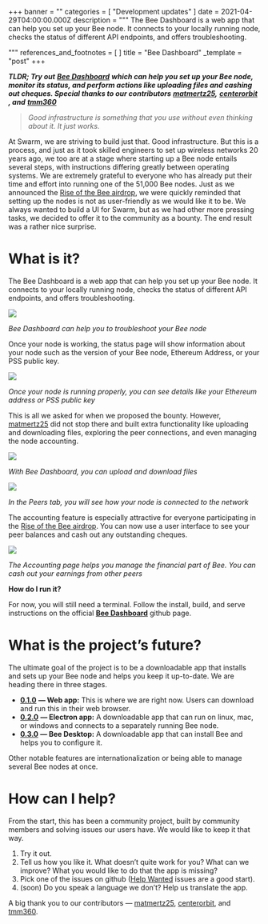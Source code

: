 +++
banner = ""
categories = [ "Development updates" ]
date = 2021-04-29T04:00:00.000Z
description = """
The Bee Dashboard is a web app that can help you set up your Bee node. It connects to your locally running node, checks the status of different API endpoints, and offers troubleshooting.

"""
references_and_footnotes = [ ]
title = "Bee Dashboard"
_template = "post"
+++


**_TLDR; Try out_** [**_Bee Dashboard_**](https://github.com/ethersphere/bee-dashboard) **_which can help you set up your Bee node, monitor its status, and perform actions like uploading files and cashing out cheques. Special thanks to our contributors_** [**_matmertz25_**](https://github.com/matmertz25)**_,_** [**_centerorbit_**](https://github.com/centerorbit) **_, and_** [**_tmm360_**](https://github.com/tmm360)

> _Good infrastructure is something that you use without even thinking about it. It just works._

At Swarm, we are striving to build just that. Good infrastructure. But this is a process, and just as it took skilled engineers to set up wireless networks 20 years ago, we too are at a stage where starting up a Bee node entails several steps, with instructions differing greatly between operating systems. We are extremely grateful to everyone who has already put their time and effort into running one of the 51,000 Bee nodes. Just as we announced the [Rise of the Bee airdrop](https://medium.com/ethereum-swarm/swarm-is-airdropping-1-000-000-bzz-bd3b706918d3), we were quickly reminded that setting up the nodes is not as user-friendly as we would like it to be. We always wanted to build a UI for Swarm, but as we had other more pressing tasks, we decided to offer it to the community as a bounty. The end result was a rather nice surprise.

# What is it?

The Bee Dashboard is a web app that can help you set up your Bee node. It connects to your locally running node, checks the status of different API endpoints, and offers troubleshooting.

![](/uploads/1-7.webp)

*Bee Dashboard can help you to troubleshoot your Bee node*

Once your node is working, the status page will show information about your node such as the version of your Bee node, Ethereum Address, or your PSS public key.

![](/uploads/2-8.png)

*Once your node is running properly, you can see details like your Ethereum address or PSS public key*

This is all we asked for when we proposed the bounty. However, [matmertz25](https://github.com/matmertz25) did not stop there and built extra functionality like uploading and downloading files, exploring the peer connections, and even managing the node accounting.

![](/uploads/3-5.png)

*With Bee Dashboard, you can upload and download files*

![](/uploads/4-6.png)

*In the Peers tab, you will see how your node is connected to the network*

The accounting feature is especially attractive for everyone participating in the [Rise of the Bee airdrop](https://medium.com/ethereum-swarm/swarm-is-airdropping-1-000-000-bzz-bd3b706918d3). You can now use a user interface to see your peer balances and cash out any outstanding cheques.

![](/uploads/5-4.png)

*The Accounting page helps you manage the financial part of Bee. You can cash out your earnings from other peers*

**How do I run it?**

For now, you will still need a terminal. Follow the install, build, and serve instructions on the official [**Bee Dashboard**](https://github.com/ethersphere/bee-dashboard#install--build) github page.

# What is the project’s future?

The ultimate goal of the project is to be a downloadable app that installs and sets up your Bee node and helps you keep it up-to-date. We are heading there in three stages.

- [**0.1.0**](https://github.com/ethersphere/bee-dashboard/milestone/1) **— Web app:** This is where we are right now. Users can download and run this in their web browser.
- [**0.2.0**](https://github.com/ethersphere/bee-dashboard/milestone/2) **— Electron app:** A downloadable app that can run on linux, mac, or windows and connects to a separately running Bee node.
- [**0.3.0**](https://github.com/ethersphere/bee-dashboard/milestone/2) **— Bee Desktop:** A downloadable app that can install Bee and helps you to configure it.

Other notable features are internationalization or being able to manage several Bee nodes at once.

# How can I help?

From the start, this has been a community project, built by community members and solving issues our users have. We would like to keep it that way.

1. Try it out.
2. Tell us how you like it. What doesn’t quite work for you? What can we improve? What you would like to do that the app is missing?
3. Pick one of the issues on github ([Help Wanted](https://github.com/ethersphere/bee-dashboard/issues?q=is%3Aissue+is%3Aopen+label%3A%22help+wanted%22) issues are a good start).
4. (soon) Do you speak a language we don’t? Help us translate the app.

A big thank you to our contributors — [matmertz25](https://github.com/matmertz25), [centerorbit](https://github.com/centerorbit), and [tmm360](https://github.com/tmm360).
